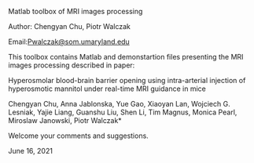 Matlab toolbox of MRI images processing

Author: Chengyan Chu, Piotr Walczak

Email:Pwalczak@som.umaryland.edu

This toolbox contains Matlab and demonstartion files presenting the MRI images processing described in paper:

Hyperosmolar blood-brain barrier opening using intra-arterial injection of hyperosmotic mannitol under real-time MRI guidance in mice 

Chengyan Chu, Anna Jablonska, Yue Gao, Xiaoyan Lan, Wojciech G. Lesniak, Yajie Liang, Guanshu Liu, Shen Li, Tim Magnus, Monica Pearl, Miroslaw Janowski, Piotr Walczak*

Welcome your comments and suggestions.

June 16, 2021
